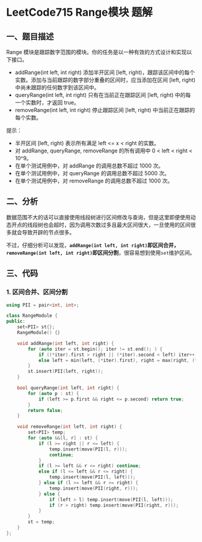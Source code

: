 # LeetCode715 Range模块 题解

## 一、题目描述

Range 模块是跟踪数字范围的模块。你的任务是以一种有效的方式设计和实现以下接口。

+ addRange(int left, int right) 添加半开区间 [left, right)，跟踪该区间中的每个实数。添加与当前跟踪的数字部分重叠的区间时，应当添加在区间 [left, right) 中尚未跟踪的任何数字到该区间中。
+ queryRange(int left, int right) 只有在当前正在跟踪区间 [left, right) 中的每一个实数时，才返回 true。
+ removeRange(int left, int right) 停止跟踪区间 [left, right) 中当前正在跟踪的每个实数。

提示：

+ 半开区间 [left, right) 表示所有满足 left <= x < right 的实数。
+ 对 addRange, queryRange, removeRange 的所有调用中 0 < left < right < 10^9。
+ 在单个测试用例中，对 addRange 的调用总数不超过 1000 次。
+ 在单个测试用例中，对  queryRange 的调用总数不超过 5000 次。
+ 在单个测试用例中，对 removeRange 的调用总数不超过 1000 次。



## 二、分析

数据范围不大的话可以直接使用线段树进行区间修改与查询，但是这里即便使用动态开点的线段树也会超时，因为调用次数过多且最大区间很大，一旦使用的区间很多就会导致开辟的节点很多。

不过，仔细分析可以发现，**`addRange(int left, int right)`即区间合并，`removeRange(int left, int right)`即区间分割**，很容易想到使用`set`维护区间。



## 三、代码

### 1. 区间合并、区间分割

```c++
using PII = pair<int, int>;

class RangeModule {
public:
    set<PII> st{};
    RangeModule() {}

    void addRange(int left, int right) {
        for (auto iter = st.begin(); iter != st.end(); ) {
            if ((*iter).first > right || (*iter).second < left) iter++;
            else left = min(left, (*iter).first), right = max(right, (*iter).second), iter = st.erase(iter);
        }
        st.insert(PII(left, right));
    }

    bool queryRange(int left, int right) {
        for (auto p : st) {
            if (left >= p.first && right <= p.second) return true;
        }
        return false;
    }

    void removeRange(int left, int right) {
        set<PII> temp;
        for (auto &&[l, r] : st) {
            if (l >= right || r <= left) {
                temp.insert(move(PII(l, r)));
                continue;
            }
            if (l >= left && r <= right) continue;
            else if (l <= left && r <= right) {
                temp.insert(move(PII(l, left)));
            } else if (l >= left && r >= right) {
                temp.insert(move(PII(right, r)));
            } else {
                if (left > l) temp.insert(move(PII(l, left)));
                if (r > right) temp.insert(move(PII(right, r)));
            }
        }
        st = temp;
    }
};
```

